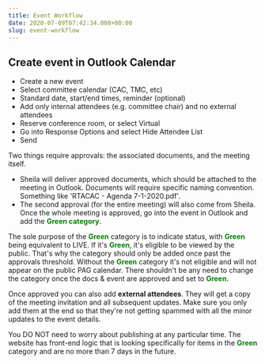 ```yaml
---
title: Event Workflow
date: 2020-07-09T07:42:34.000+00:00
slug: event-workflow
---
```


## Create event in Outlook Calendar

- Create a new event
- Select committee calendar (CAC, TMC, etc)
- Standard date, start/end times, reminder (optional)
- Add only internal attendees (e.g. committee chair) and no external attendees
- Reserve conference room, or select Virtual
- Go into Response Options and select Hide Attendee List
- Send

Two things require approvals: the associated documents, and the meeting itself. 
- Sheila will deliver approved documents, which should be attached to the meeting in Outlook. Documents will require specific naming convention. Something like 'RTACAC - Agenda 7-1-2020.pdf'.
- The second approval (for the entire meeting) will also come from Sheila. Once the whole meeting is approved, go into the event in Outlook and add the <b style="color:green;">Green category</b>.

The sole purpose of the <b style="color:green;">Green</b> category is to indicate status, with <b style="color:green;">Green</b> being equivalent to LIVE. If it's <b style="color:green;">Green</b>, it's eligible to be viewed by the public. That's why the category should only be added once past the approvals threshold. Without the <b style="color:green;">Green</b> category it's not eligible and will not appear on the public PAG calendar. There shouldn't be any need to change the category once the docs & event are approved and set to <b style="color:green;">Green</b>.

Once approved you can also add <b>external attendees</b>. They will get a copy of the meeting invitation and all subsequent updates. Make sure you only add them at the end so that they're not getting spammed with all the minor updates to the event details.

You DO NOT need to worry about publishing at any particular time. The website has front-end logic that is looking specifically for items in the <b style="color:green;">Green</b> category and are no more than 7 days in the future.
